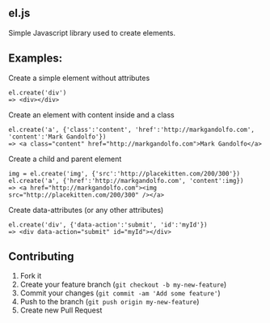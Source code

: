 ## el.js

Simple Javascript library used to create elements. 

## Examples:

Create a simple element without attributes

    el.create('div')
    => <div></div>

Create an element with content inside and a class

    el.create('a', {'class':'content', 'href':'http://markgandolfo.com', 'content':'Mark Gandolfo'})
    => <a class="content" href="http://markgandolfo.com">Mark Gandolfo</a>

Create a child and parent element

    img = el.create('img', {'src':'http://placekitten.com/200/300'})
    el.create('a', {'href':'http://markgandolfo.com', 'content':img})
    => <a href="http://markgandolfo.com"><img src="http://placekitten.com/200/300" /></a>

Create data-attributes (or any other attributes)

    el.create('div', {'data-action':'submit', 'id':'myId'})
    => <div data-action="submit" id="myId"></div>


## Contributing

1. Fork it
2. Create your feature branch (`git checkout -b my-new-feature`)
3. Commit your changes (`git commit -am 'Add some feature'`)
4. Push to the branch (`git push origin my-new-feature`)
5. Create new Pull Request